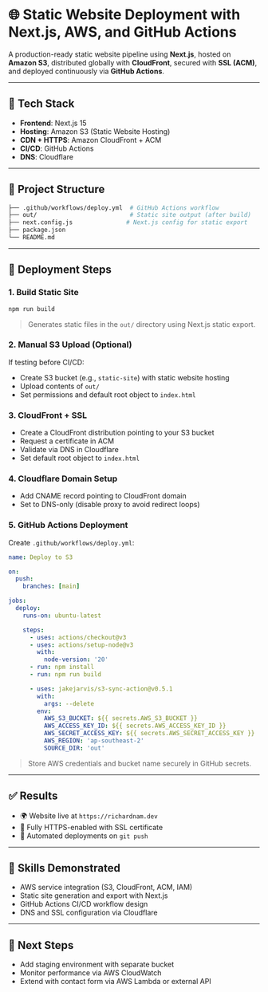 # 🌐 Static Website Deployment with Next.js, AWS, and GitHub Actions

A production-ready static website pipeline using **Next.js**, hosted on **Amazon S3**, distributed globally with **CloudFront**, secured with **SSL (ACM)**, and deployed continuously via **GitHub Actions**.

---

## 🔧 Tech Stack

* **Frontend**: Next.js 15
* **Hosting**: Amazon S3 (Static Website Hosting)
* **CDN + HTTPS**: Amazon CloudFront + ACM
* **CI/CD**: GitHub Actions
* **DNS**: Cloudflare

---

## 📁 Project Structure

```bash
├── .github/workflows/deploy.yml  # GitHub Actions workflow
├── out/                          # Static site output (after build)
├── next.config.js               # Next.js config for static export
├── package.json
└── README.md
```

---

## 🚀 Deployment Steps

### 1. **Build Static Site**

```bash
npm run build
```

> Generates static files in the `out/` directory using Next.js static export.

### 2. **Manual S3 Upload (Optional)**

If testing before CI/CD:

* Create S3 bucket (e.g., `static-site`) with static website hosting
* Upload contents of `out/`
* Set permissions and default root object to `index.html`

### 3. **CloudFront + SSL**

* Create a CloudFront distribution pointing to your S3 bucket
* Request a certificate in ACM
* Validate via DNS in Cloudflare
* Set default root object to `index.html`

### 4. **Cloudflare Domain Setup**

* Add CNAME record pointing to CloudFront domain
* Set to DNS-only (disable proxy to avoid redirect loops)

### 5. **GitHub Actions Deployment**

Create `.github/workflows/deploy.yml`:

```yaml
name: Deploy to S3

on:
  push:
    branches: [main]

jobs:
  deploy:
    runs-on: ubuntu-latest

    steps:
      - uses: actions/checkout@v3
      - uses: actions/setup-node@v3
        with:
          node-version: '20'
      - run: npm install
      - run: npm run build

      - uses: jakejarvis/s3-sync-action@v0.5.1
        with:
          args: --delete
        env:
          AWS_S3_BUCKET: ${{ secrets.AWS_S3_BUCKET }}
          AWS_ACCESS_KEY_ID: ${{ secrets.AWS_ACCESS_KEY_ID }}
          AWS_SECRET_ACCESS_KEY: ${{ secrets.AWS_SECRET_ACCESS_KEY }}
          AWS_REGION: 'ap-southeast-2'
          SOURCE_DIR: 'out'
```

> Store AWS credentials and bucket name securely in GitHub secrets.

---

## ✅ Results

* 🌍 Website live at `https://richardnam.dev`
* 🔐 Fully HTTPS-enabled with SSL certificate
* 🔁 Automated deployments on `git push`

---

## 🧠 Skills Demonstrated

* AWS service integration (S3, CloudFront, ACM, IAM)
* Static site generation and export with Next.js
* GitHub Actions CI/CD workflow design
* DNS and SSL configuration via Cloudflare

---

## 📌 Next Steps

* Add staging environment with separate bucket
* Monitor performance via AWS CloudWatch
* Extend with contact form via AWS Lambda or external API

